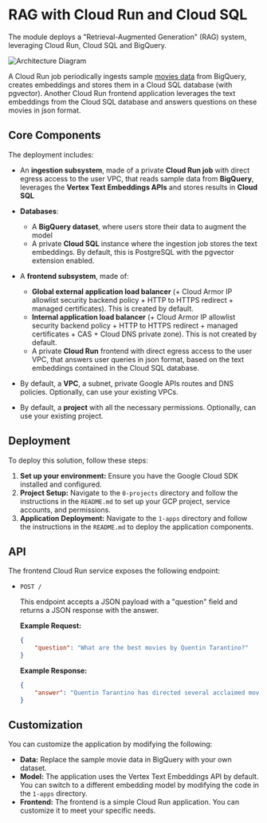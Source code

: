 # RAG with Cloud Run and Cloud SQL

The module deploys a "Retrieval-Augmented Generation" (RAG) system, leveraging Cloud Run, Cloud SQL and BigQuery.

![Architecture Diagram](./diagram.png)

A Cloud Run job periodically ingests sample [movies data](./1-apps/data/top-100-imdb-movies.csv) from BigQuery, creates embeddings and stores them in a Cloud SQL database (with pgvector). Another Cloud Run frontend application leverages the text embeddings from the Cloud SQL database and answers questions on these movies in json format.

## Core Components

The deployment includes:

- An **ingestion subsystem**, made of a private **Cloud Run job** with direct egress access to the user VPC, that reads sample data from **BigQuery**, leverages the **Vertex Text Embeddings APIs** and stores results in **Cloud SQL**
	
- **Databases**:
	- A **BigQuery dataset**, where users store their data to augment the model
	- A private **Cloud SQL** instance where the ingestion job stores the text embeddings.
	  By default, this is PostgreSQL with the pgvector extension enabled.

- A **frontend subsystem**, made of:
	- **Global external application load balancer** (+ Cloud Armor IP allowlist security backend policy + HTTP to HTTPS redirect + managed certificates). This is created by default.
	- **Internal application load balancer** (+ Cloud Armor IP allowlist security backend policy + HTTP to HTTPS redirect + managed certificates + CAS + Cloud DNS private zone). This is not created by default.
	- A private **Cloud Run** frontend with direct egress access to the user VPC, that answers user queries in json format, based on the text embeddings contained in the Cloud SQL database.

- By default, a **VPC**, a subnet, private Google APIs routes and DNS policies. Optionally, can use your existing VPCs.
- By default, a **project** with all the necessary permissions. Optionally, can use your existing project.

## Deployment

To deploy this solution, follow these steps:

1.  **Set up your environment:** Ensure you have the Google Cloud SDK installed and configured.
2.  **Project Setup:** Navigate to the `0-projects` directory and follow the instructions in the `README.md` to set up your GCP project, service accounts, and permissions.
3.  **Application Deployment:** Navigate to the `1-apps` directory and follow the instructions in the `README.md` to deploy the application components.

## API

The frontend Cloud Run service exposes the following endpoint:

*   `POST /`

    This endpoint accepts a JSON payload with a "question" field and returns a JSON response with the answer.

    **Example Request:**

    ```json
    {
        "question": "What are the best movies by Quentin Tarantino?"
    }
    ```

    **Example Response:**

    ```json
    {
        "answer": "Quentin Tarantino has directed several acclaimed movies, including Pulp Fiction and Once Upon a Time in Hollywood."
    }
    ```

## Customization

You can customize the application by modifying the following:

*   **Data:** Replace the sample movie data in BigQuery with your own dataset.
*   **Model:** The application uses the Vertex Text Embeddings API by default. You can switch to a different embedding model by modifying the code in the `1-apps` directory.
*   **Frontend:** The frontend is a simple Cloud Run application. You can customize it to meet your specific needs.
